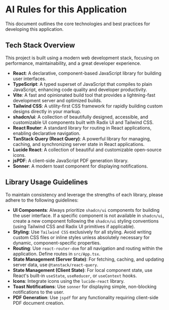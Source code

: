 # AI Rules for this Application

This document outlines the core technologies and best practices for developing this application.

## Tech Stack Overview

This project is built using a modern web development stack, focusing on performance, maintainability, and a great developer experience.

*   **React**: A declarative, component-based JavaScript library for building user interfaces.
*   **TypeScript**: A typed superset of JavaScript that compiles to plain JavaScript, enhancing code quality and developer productivity.
*   **Vite**: A fast and opinionated build tool that provides a lightning-fast development server and optimized builds.
*   **Tailwind CSS**: A utility-first CSS framework for rapidly building custom designs directly in your markup.
*   **shadcn/ui**: A collection of beautifully designed, accessible, and customizable UI components built with Radix UI and Tailwind CSS.
*   **React Router**: A standard library for routing in React applications, enabling declarative navigation.
*   **TanStack Query (React Query)**: A powerful library for managing, caching, and synchronizing server state in React applications.
*   **Lucide React**: A collection of beautiful and customizable open-source icons.
*   **jsPDF**: A client-side JavaScript PDF generation library.
*   **Sonner**: A modern toast component for displaying notifications.

## Library Usage Guidelines

To maintain consistency and leverage the strengths of each library, please adhere to the following guidelines:

*   **UI Components**: Always prioritize `shadcn/ui` components for building the user interface. If a specific component is not available in `shadcn/ui`, create a new component following the `shadcn/ui` styling conventions (using Tailwind CSS and Radix UI primitives if applicable).
*   **Styling**: Use `Tailwind CSS` exclusively for all styling. Avoid writing custom CSS files or inline styles unless absolutely necessary for dynamic, component-specific properties.
*   **Routing**: Use `react-router-dom` for all navigation and routing within the application. Define routes in `src/App.tsx`.
*   **State Management (Server State)**: For fetching, caching, and updating server data, use `@tanstack/react-query`.
*   **State Management (Client State)**: For local component state, use React's built-in `useState`, `useReducer`, or `useContext` hooks.
*   **Icons**: Integrate icons using the `lucide-react` library.
*   **Toast Notifications**: Use `sonner` for displaying simple, non-blocking notifications to the user.
*   **PDF Generation**: Use `jspdf` for any functionality requiring client-side PDF document creation.